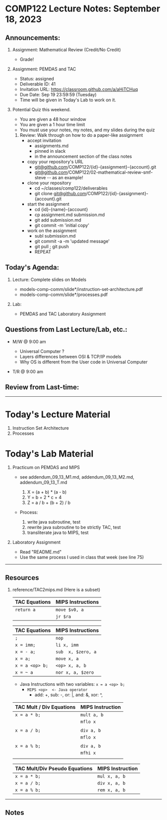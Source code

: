 # COMP122 Lecture Notes: September 18, 2023

## Announcements:
   1. Assignment: Mathematical Review (Credit/No Credit)
      - Grade!

   1. Assignment: PEMDAS and TAC
      - Status: assigned
      - Deliverable ID: 41
      - Invitation URL: https://classroom.github.com/a/aHiTCHuq
      - Due Date: Sep 19 23:59:59  (Tuesday)
      - Time will be given in Today's Lab to work on it.

   1. Potential Quiz this weekend.
      - You are given a 48 hour window
      - You are given a 1 hour time limit
      - You must use your notes, my notes, and my slides during the quiz

      1. Review: Walk through on how to do a paper-like assignment
         - accept invitation
           * assignments.md
           * pinned in slack
           * in the announcement section of the class notes
         - copy your repository's URL
           * git@github.com/COMP122/{id}-{assignment}-{account}.git
           * git@github.com/COMP122/02-mathematical-review-smf-steve -- as an example!
         - clone your repository
           * cd ~/classes/comp122/deliverables
           * git clone git@github.com/COMP122/{id}-{assignment}-{account}.git
         - start the assignment
           * cd {id}-{name}-{account}
           * cp assignment.md submission.md
           * git add submission.md
           * git commit -m 'initial copy'
         - work on the assignment
           * subl submission.md
           * git commit -a -m 'updated message'
           * git pull ; git push
           * REPEAT




## Today's Agenda:
   1. Lecture:  Complete slides on Models
      - models-comp-comm/slide*/instruction-set-architecture.pdf
      - models-comp-comm/slide*/processes.pdf

   1. Lab: 
      - PEMDAS and TAC Laboratory Assignment



## Questions from Last Lecture/Lab, etc.:
   * M/W @ 9:00 am
     - Universal Computer ?
     - Layers differences between OSI  & TCP/IP models
     - Why OS is different from the User code in Universal Computer
     
   * T/R @ 9:00 am


## Review from Last-time:

   


---
# Today's Lecture Material

  1. Instruction Set Architecture
  1. Processes

# Today's Lab Material
  1. Practicum on PEMDAS and MIPS
     - see addendum_09_13_M1.md, addendum_09_13_M2.md, addendum_09_13_T.md
     
       1. X = (a + b) * (a - b)
       2. Y = b + 2 * c + 4
       3. Z = a / b + (b + 2) / b

     - Process:
       1. write java subroutine, test
       1. rewrite java subroutine to be strictly TAC, test
       1. transliterate java to MIPS, test

  1. Laboratory Assignment
     - Read "README.md"
     - Use the same process I used in class that week  (see line 75)

---
## Resources
  1. reference/TAC2mips.md   (Here is a subset)

      | TAC Equations                 | MIPS Instructions         |   
      |-------------------------------|---------------------------|
      | `return a`                    | `move $v0, a`             |
      |                               | `jr $ra`                  |


      | TAC Equations                 | MIPS Instructions         |
      |-------------------------------|---------------------------|
      | `;`                           | `nop`                     |
      | `x = imm;`                    | `li x, imm`               |
      | `x = - a;`                    | `sub  x, $zero, a`        |
      | `x = a;`                      | `move x, a`               |
      | `x = a <op> b;`               | `<op> x, a, b`            |
      | `x = ~ a`                     | `nor x, a, $zero`         |

     - Java Instructions with two variables: `x = a <op> b;`
       - `MIPS <op>  <- Java operator`
         * add: +, sub: -, or: |, and: &, xor: ^,


      | TAC Mult / Div Equations      | MIPS Instruction          |
      |-------------------------------|---------------------------|
      | `x = a * b;`                  | `mult a, b`               |
      |                               | `mflo x`                  |
      |                               |                           |
      | `x = a / b;`                  | `div a, b`                |
      |                               | `mflo x`                  |
      |                               |                           |
      | `x = a % b;`                  | `div a, b`                |
      |                               | `mfhi x`                  |
      |                               |                           |

      | TAC Mult/Div Pseudo Equations | MIPS Instruction          |
      |-------------------------------|---------------------------|
      | `x = a * b;`                  | `mul x, a, b`             |
      | `x = a / b;`                  | `div x, a, b`             |
      | `x = a % b;`                  | `rem x, a, b`             |




---
<!-- This section for student's to place their own notes. -->
<!-- This section will not be updated by the Professor.   -->

## Notes  


